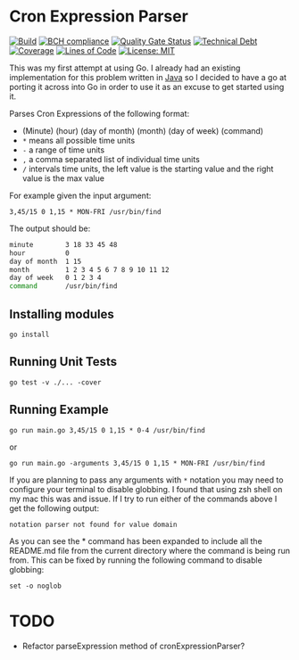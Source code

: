 # Cron Expression Parser

[![Build](https://github.com/michaelruocco/cron-expression-parser-go/workflows/pipeline/badge.svg)](https://github.com/michaelruocco/cron-expression-parser-go/actions)
[![BCH compliance](https://bettercodehub.com/edge/badge/michaelruocco/cron-expression-parser-go?branch=master)](https://bettercodehub.com/)
[![Quality Gate Status](https://sonarcloud.io/api/project_badges/measure?project=michaelruocco_cron-expression-parser-go&metric=alert_status)](https://sonarcloud.io/dashboard?id=michaelruocco_cron-expression-parser-go)
[![Technical Debt](https://sonarcloud.io/api/project_badges/measure?project=michaelruocco_cron-expression-parser-go&metric=sqale_index)](https://sonarcloud.io/dashboard?id=michaelruocco_cron-expression-parser-go)
[![Coverage](https://sonarcloud.io/api/project_badges/measure?project=michaelruocco_cron-expression-parser-go&metric=coverage)](https://sonarcloud.io/dashboard?id=michaelruocco_cron-expression-parser-go)
[![Lines of Code](https://sonarcloud.io/api/project_badges/measure?project=michaelruocco_cron-expression-parser-go&metric=ncloc)](https://sonarcloud.io/dashboard?id=michaelruocco_cron-expression-parser-go)
[![License: MIT](https://img.shields.io/badge/License-MIT-yellow.svg)](https://opensource.org/licenses/MIT)

This was my first attempt at using Go. I already had an existing implementation for this problem written
in [Java](https://github.com/michaelruocco/cron-expression-parser-java) so I decided to have a go at porting it across into Go in order to use it as an excuse to get started using it.

Parses Cron Expressions of the following format:

*   (Minute) (hour) (day of month) (month) (day of week) (command)
*   `*` means all possible time units
*   `-` a range of time units
*   `,` a comma separated list of individual time units
*   `/` intervals time units, the left value is the starting value and the right value is the max value

For example given the input argument:

`3,45/15 0 1,15 * MON-FRI /usr/bin/find`

The output should be:

```bash
minute        3 18 33 45 48
hour          0
day of month  1 15
month         1 2 3 4 5 6 7 8 9 10 11 12
day of week   0 1 2 3 4
command       /usr/bin/find
```

## Installing modules

`go install`

## Running Unit Tests

`go test -v ./... -cover`

## Running Example

`go run main.go 3,45/15 0 1,15 * 0-4 /usr/bin/find`

or

`go run main.go -arguments 3,45/15 0 1,15 * MON-FRI /usr/bin/find`

If you are planning to pass any arguments with `*` notation you may
need to configure your terminal to disable globbing. I found that using zsh shell on my mac this was
and issue. If I try to run either of the commands above I get the following output:

`notation parser not found for value domain`

As you can see the * command has been expanded to include all the README.md file
from the current directory where the command is being run from. This can be fixed by
running the following command to disable globbing:

`set -o noglob`

# TODO

*  Refactor parseExpression method of cronExpressionParser?